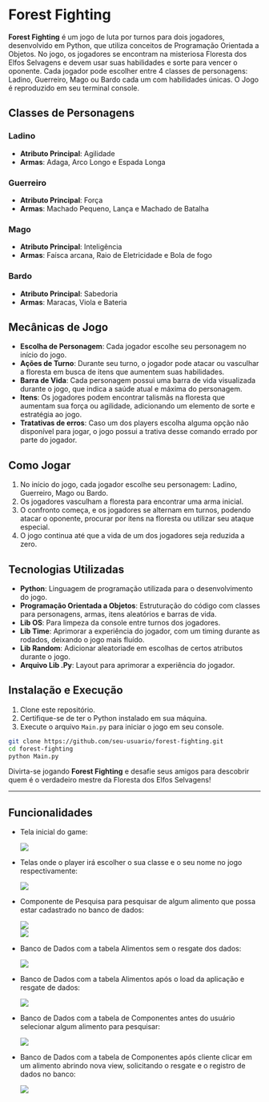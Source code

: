 # Forest Fighting

**Forest Fighting** é um jogo de luta por turnos para dois jogadores, desenvolvido em Python, que utiliza conceitos de Programação Orientada a Objetos. No jogo, os jogadores se encontram na misteriosa Floresta dos Elfos Selvagens e devem usar suas habilidades e sorte para vencer o oponente.
Cada jogador pode escolher entre 4 classes de personagens: Ladino, Guerreiro, Mago ou Bardo cada um com habilidades únicas. O Jogo é reproduzido em seu terminal console.

## Classes de Personagens

### Ladino
- **Atributo Principal**: Agilidade
- **Armas**: Adaga, Arco Longo e Espada Longa

### Guerreiro
- **Atributo Principal**: Força
- **Armas**: Machado Pequeno, Lança e Machado de Batalha

### Mago
- **Atributo Principal**: Inteligência
- **Armas**: Faísca arcana, Raio de Eletricidade e Bola de fogo

### Bardo
- **Atributo Principal**: Sabedoria
- **Armas**: Maracas, Viola e Bateria

## Mecânicas de Jogo

- **Escolha de Personagem**: Cada jogador escolhe seu personagem no início do jogo.
- **Ações de Turno**: Durante seu turno, o jogador pode atacar ou vasculhar a floresta em busca de itens que aumentem suas habilidades.
- **Barra de Vida**: Cada personagem possui uma barra de vida visualizada durante o jogo, que indica a saúde atual e máxima do personagem.
- **Itens**: Os jogadores podem encontrar talismãs na floresta que aumentam sua força ou agilidade, adicionando um elemento de sorte e estratégia ao jogo.
- **Tratativas de erros**: Caso um dos players escolha alguma opção não disponível para jogar, o jogo possui a trativa desse comando errado por parte do jogador. 

## Como Jogar

1. No início do jogo, cada jogador escolhe seu personagem: Ladino, Guerreiro, Mago ou Bardo.
2. Os jogadores vasculham a floresta para encontrar uma arma inicial.
3. O confronto começa, e os jogadores se alternam em turnos, podendo atacar o oponente, procurar por itens na floresta ou utilizar seu ataque especial.
4. O jogo continua até que a vida de um dos jogadores seja reduzida a zero.

## Tecnologias Utilizadas

- **Python**: Linguagem de programação utilizada para o desenvolvimento do jogo.
- **Programação Orientada a Objetos**: Estruturação do código com classes para personagens, armas, itens aleatórios e barras de vida.
- **Lib OS**: Para limpeza da console entre turnos dos jogadores.
- **Lib Time**: Aprimorar a experiência do jogador, com um timing durante as rodados, deixando o jogo mais fluído. 
- **Lib Random**: Adicionar aleatoriade em escolhas de certos atributos durante o jogo.
- **Arquivo Lib .Py**: Layout para aprimorar a experiência do jogador.

## Instalação e Execução

1. Clone este repositório.
2. Certifique-se de ter o Python instalado em sua máquina.
3. Execute o arquivo `Main.py` para iniciar o jogo em seu console.

```bash
git clone https://github.com/seu-usuario/forest-fighting.git
cd forest-fighting
python Main.py
```

Divirta-se jogando **Forest Fighting** e desafie seus amigos para descobrir quem é o verdadeiro mestre da Floresta dos Elfos Selvagens!

---

## Funcionalidades

- Tela inicial do game: 
    <div aling='center'>
     <img src="./webScraping/Imagens/PaginaInicial.png"/>
    </div> 


- Telas onde o player irá escolher o sua classe e o seu nome no jogo respectivamente:
   <div aling='center'>
    <img src="./webScraping/Imagens/Componentes.png"/>
   </div> 


- Componente de Pesquisa para pesquisar de algum alimento que possa estar cadastrado no banco de dados:
   <div aling='center'>
    <img src="./webScraping/Imagens/OpcaoPesquisa.png"/>
   </div> 
   <div aling='center'>
    <img src="./webScraping/Imagens/PesquisaFeita.png"/>
   </div> 


- Banco de Dados com a tabela Alimentos sem o resgate dos dados:
   <div aling='center'>
    <img src="./webScraping/Imagens/TabelaAlimentosBD.png"/>
   </div> 
- Banco de Dados com a tabela Alimentos após o load da aplicação e resgate de dados:
   <div aling='center'>
    <img src="./webScraping/Imagens/AlimentosSalvosBD.png"/>
   </div> 


- Banco de Dados com a tabela de Componentes antes do usuário selecionar algum alimento para pesquisar:
   <div aling='center'>
    <img src="./webScraping/Imagens/TabelaComponentesBD.png"/>
   </div> 
- Banco de Dados com a tabela de Componentes após cliente clicar em um alimento abrindo nova view, solicitando o resgate e o registro de dados no banco:
   <div aling='center'>
    <img src="./webScraping/Imagens/ComponentesSalvosBd.png"/>
   </div> 
